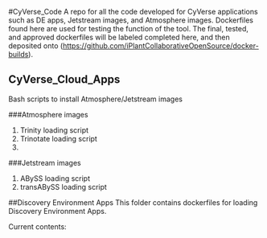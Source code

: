 #CyVerse_Code
A repo for all the code developed for CyVerse applications such as DE apps, Jetstream images, and Atmosphere images. Dockerfiles found here are used for testing the function of the tool. The final, tested, and approved dockerfiles will be labeled completed here, and then deposited onto (https://github.com/iPlantCollaborativeOpenSource/docker-builds).

## CyVerse_Cloud_Apps
Bash scripts to install Atmosphere/Jetstream images

###Atmosphere images
1. Trinity loading script
2. Trinotate loading script
3. 

###Jetstream images
1. ABySS loading script
2. transABySS loading script

##Discovery Environment Apps
This folder contains dockerfiles for loading Discovery Environment Apps. 

Current contents:
